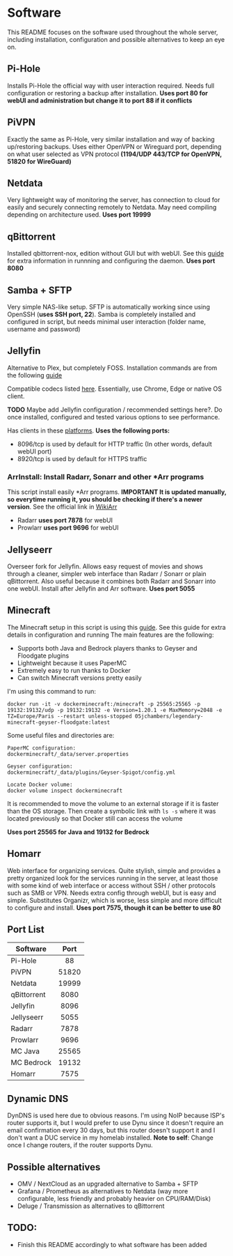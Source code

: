 # Software
This README focuses on the software used throughout the whole server, including installation, configuration and possible alternatives to keep an eye on.

## Pi-Hole
Installs Pi-Hole the official way with user interaction required. Needs full configuration or restoring a backup after installation.
**Uses port 80 for webUI and administration but change it to port 88 if it conflicts**

## PiVPN
Exactly the same as Pi-Hole, very similar installation and way of backing up/restoring backups. Uses either OpenVPN or Wireguard port, depending on what user selected as VPN protocol **(1194/UDP 443/TCP for OpenVPN, 51820 for WireGuard)**

## Netdata
Very lightweight way of monitoring the server, has connection to cloud for easily and securely connecting remotely to Netdata. May need compiling depending on architecture used. **Uses port 19999**

## qBittorrent
Installed qbittorrent-nox, edition without GUI but with webUI. See this [guide](https://github.com/qbittorrent/qBittorrent/wiki/Running-qBittorrent-without-X-server-(WebUI-only,-systemd-service-set-up,-Ubuntu-15.04-or-newer)) for extra information in runnning and configuring the daemon. **Uses port 8080**

## Samba + SFTP
Very simple NAS-like setup. SFTP is automatically working since using OpenSSH (**uses SSH port, 22**). Samba is completely installed and configured in script, but needs minimal user interaction (folder name, username and password)

## Jellyfin
Alternative to Plex, but completely FOSS. Installation commands are from the following [guide](https://jellyfin.org/docs/general/installation/linux/#ubuntu-repository)

Compatible codecs listed [here](https://en.wikipedia.org/wiki/Comparison_of_video_container_formats). Essentially, use Chrome, Edge or native OS client.

**TODO** Maybe add Jellyfin configuration / recommended settings here?. Do once installed, configured and tested various options to see performance.

Has clients in these [platforms](https://jellyfin.org/downloads/clients/). **Uses the following ports:**
- 8096/tcp is used by default for HTTP traffic (In other words, default webUI port)
- 8920/tcp is used by default for HTTPS traffic

### ArrInstall: Install Radarr, Sonarr and other *Arr programs
This script install easily *Arr programs. **IMPORTANT It is updated manually, so everytime running it, you should be checking if there's a newer version**. See the official link in [WikiArr](https://wiki.servarr.com/install-script)

- Radarr **uses port 7878** for webUI
- Prowlarr **uses port 9696** for webUI

## Jellyseerr
Overseer fork for Jellyfin. Allows easy request of movies and shows through a cleaner, simpler web interface than Radarr / Sonarr or plain qBittorrent. Also useful because it combines both Radarr and Sonarr into one webUI. Install after Jellyfin and Arr software. **Uses port 5055**

## Minecraft
The Minecraft setup in this script is using this [guide](https://jamesachambers.com/minecraft-java-bedrock-server-together-geyser-floodgate/). See this guide for extra details in configuration and running
The main features are the following:
- Supports both Java and Bedrock players thanks to Geyser and Floodgate plugins
- Lightweight because it uses PaperMC
- Extremely easy to run thanks to Docker
- Can switch Minecraft versions pretty easily

I'm using this command to run:

```shell
docker run -it -v dockerminecraft:/minecraft -p 25565:25565 -p 19132:19132/udp -p 19132:19132 -e Version=1.20.1 -e MaxMemory=2048 -e TZ=Europe/Paris --restart unless-stopped 05jchambers/legendary-minecraft-geyser-floodgate:latest
```

Some useful files and directories are:

    PaperMC configuration:
    dockerminecraft/_data/server.properties
    
    Geyser configuration:
    dockerminecraft/_data/plugins/Geyser-Spigot/config.yml
    
    Locate Docker volume:
    docker volume inspect dockerminecraft
    
It is recommended to move the volume to an external storage if it is faster than the OS storage. Then create a symbolic link with ```ls -s``` where it was located previously so that Docker still can access the volume

**Uses port 25565 for Java and 19132 for Bedrock**

## Homarr
Web interface for organizing services. Quite stylish, simple and provides a pretty organized look for the services running in the server, at least those with some kind of web interface or access without SSH / other protocols such as SMB or VPN. Needs extra config through webUI, but is easy and simple. Substitutes Organizr, which is worse, less simple and more difficult to configure and install. **Uses port 7575, though it can be better to use 80**

## Port List
| Software      | Port  |
| ------------- | :---: |
| Pi-Hole       | 88    |
| PiVPN         | 51820 |
| Netdata       | 19999 |
| qBittorrent   | 8080  |
| Jellyfin      | 8096  |
| Jellyseerr    | 5055  |
| Radarr        | 7878  |
| Prowlarr      | 9696  |
| MC Java       | 25565 |
| MC Bedrock    | 19132 |
| Homarr        | 7575  |

## Dynamic DNS
DynDNS is used here due to obvious reasons. I'm using NoIP because ISP's router supports it, but I would prefer to use Dynu since it doesn't require an email confirmation every 30 days, but this router doesn't support it and I don't want a DUC service in my homelab installed. 
**Note to self**: Change once I change routers, if the router supports Dynu.

## Possible alternatives
- OMV / NextCloud as an upgraded alternative to Samba + SFTP
- Grafana / Prometheus as alternatives to Netdata (way more configurable, less friendly and probably heavier on CPU/RAM/Disk)
- Deluge / Transmission as alternatives to qBittorrent

## TODO:
- Finish this README accordingly to what software has been added

